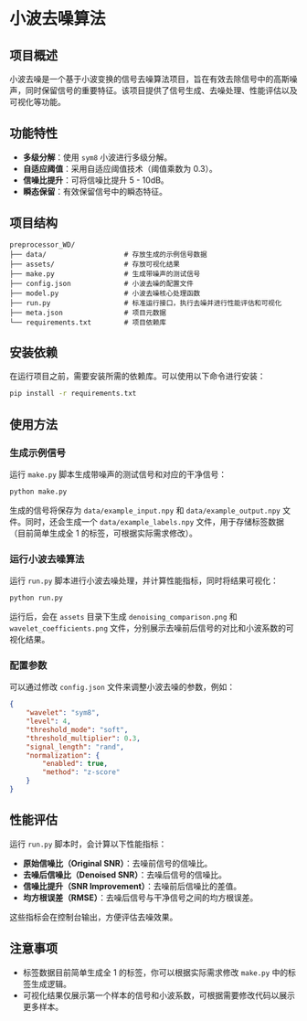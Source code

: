 # 小波去噪算法

## 项目概述
小波去噪是一个基于小波变换的信号去噪算法项目，旨在有效去除信号中的高斯噪声，同时保留信号的重要特征。该项目提供了信号生成、去噪处理、性能评估以及可视化等功能。

## 功能特性
- **多级分解**：使用 `sym8` 小波进行多级分解。
- **自适应阈值**：采用自适应阈值技术（阈值乘数为 0.3）。
- **信噪比提升**：可将信噪比提升 5 - 10dB。
- **瞬态保留**：有效保留信号中的瞬态特征。

## 项目结构
```
preprocessor_WD/
├── data/                   # 存放生成的示例信号数据
├── assets/                 # 存放可视化结果
├── make.py                 # 生成带噪声的测试信号
├── config.json             # 小波去噪的配置文件
├── model.py                # 小波去噪核心处理函数
├── run.py                  # 标准运行接口，执行去噪并进行性能评估和可视化
├── meta.json               # 项目元数据
└── requirements.txt        # 项目依赖库
```

## 安装依赖
在运行项目之前，需要安装所需的依赖库。可以使用以下命令进行安装：
```bash
pip install -r requirements.txt
```

## 使用方法

### 生成示例信号
运行 `make.py` 脚本生成带噪声的测试信号和对应的干净信号：
```bash
python make.py
```
生成的信号将保存为 `data/example_input.npy` 和 `data/example_output.npy` 文件。同时，还会生成一个 `data/example_labels.npy` 文件，用于存储标签数据（目前简单生成全 1 的标签，可根据实际需求修改）。

### 运行小波去噪算法
运行 `run.py` 脚本进行小波去噪处理，并计算性能指标，同时将结果可视化：
```bash
python run.py
```
运行后，会在 `assets` 目录下生成 `denoising_comparison.png` 和 `wavelet_coefficients.png` 文件，分别展示去噪前后信号的对比和小波系数的可视化结果。

### 配置参数
可以通过修改 `config.json` 文件来调整小波去噪的参数，例如：
```json
{
    "wavelet": "sym8",
    "level": 4,
    "threshold_mode": "soft",
    "threshold_multiplier": 0.3,
    "signal_length": "rand",
    "normalization": {
        "enabled": true,
        "method": "z-score"
    }
}
```

## 性能评估
运行 `run.py` 脚本时，会计算以下性能指标：
- **原始信噪比（Original SNR）**：去噪前信号的信噪比。
- **去噪后信噪比（Denoised SNR）**：去噪后信号的信噪比。
- **信噪比提升（SNR Improvement）**：去噪前后信噪比的差值。
- **均方根误差（RMSE）**：去噪后信号与干净信号之间的均方根误差。

这些指标会在控制台输出，方便评估去噪效果。

## 注意事项
- 标签数据目前简单生成全 1 的标签，你可以根据实际需求修改 `make.py` 中的标签生成逻辑。
- 可视化结果仅展示第一个样本的信号和小波系数，可根据需要修改代码以展示更多样本。
